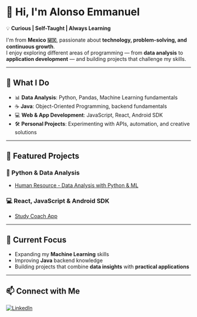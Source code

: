 # 👋 Hi, I'm Alonso Emmanuel

💡 **Curious | Self-Taught | Always Learning**

I'm from **Mexico 🇲🇽**, passionate about **technology, problem-solving, and continuous growth**.  
I enjoy exploring different areas of programming — from **data analysis** to **application development** — and building projects that challenge my skills.

---

## 🚀 What I Do
- 📊 **Data Analysis**: Python, Pandas, Machine Learning fundamentals
- ☕ **Java**: Object-Oriented Programming, backend fundamentals
- 💻 **Web & App Development**: JavaScript, React, Android SDK
- 🛠️ **Personal Projects**: Experimenting with APIs, automation, and creative solutions

---

## 📂 Featured Projects

### 🐍 Python & Data Analysis
- [Human Resource - Data Analysis with Python & ML](https://github.com/Alonem-HG/hr-analytics-employee-attrition)  

### 💻 React, JavaScript & Android SDK
- [Study Coach App](https://github.com/Alonem-HG/Study_Coach.git)  

---

## 🎯 Current Focus
- Expanding my **Machine Learning** skills
- Improving **Java** backend knowledge
- Building projects that combine **data insights** with **practical applications**

---

## 📫 Connect with Me
[![LinkedIn](https://img.shields.io/badge/LinkedIn-Alonso%20Emmanuel-blue?logo=linkedin)](https://www.linkedin.com/in/alonsoemmanuelhg/)  

<!---
Alonem-HG/Alonem-HG is a ✨ special ✨ repository because its `README.md` (this file) appears on your GitHub profile.
You can click the Preview link to take a look at your changes.
--->



